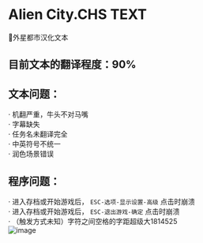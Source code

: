 # Alien City.CHS TEXT
 📄外星都市汉化文本<br>
## **目前文本的翻译程度：90%**<br>
## **文本问题：**<br>
· 机翻严重，牛头不对马嘴<br>
· 字幕缺失<br>
· 任务名未翻译完全<br>
· 中英符号不统一<br>
· 润色场景错误<br>

## **程序问题：**<br>
· 进入存档或开始游戏后， `ESC-选项-显示设置-高级` 点击时崩溃<br>
· 进入存档或开始游戏后， `ESC-退出游戏-确定` 点击时崩溃<br>
· （触发方式未知）字符之间空格的字距超级大1814525 <br>
![image](https://github.com/Lzh102938/GTASA-Alien-City.CHS-TEXT/blob/main/%E5%9B%BE%E5%BA%8A/%E5%AD%97%E7%AC%A6%E9%97%B4%E8%B7%9D%E5%A4%A7.png)<br>
